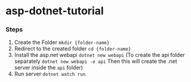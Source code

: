 # asp-dotnet-tutorial

### Steps

1. Create the Folder `mkdir {folder-name}`
2. Redirect to the created folder `cd {folder-name}`
3. Install the asp.net webapi `dotnet new webapi`
   (To create the api folder separately `dotnet new webapi -o api` Then this will create the .net server inside the `api` folder)
4. Run server `dotnet watch run`
